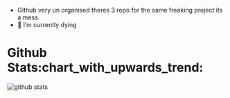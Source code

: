 
- Github very un organised theres 3 repo for the same freaking project its a mess
- 🌱 I’m currently dying

<h1>Github Stats:chart_with_upwards_trend:</h1>

![github stats](https://github-readme-stats.vercel.app/api?username=PluzNtp&count_private=true&show_icons=true&theme=material-palenight)




